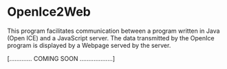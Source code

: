 # OpenIce2Web

This program facilitates communication between a program written in Java (Open ICE) and a JavaScript server.
The data transmitted by the OpenIce program is displayed by a Webpage served by the server.


[............. COMING SOON ...................]
